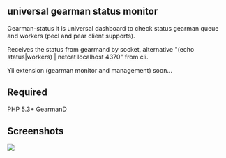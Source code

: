 universal gearman status monitor
--------------

Gearman-status it is universal dashboard to check status gearman queue and workers (pecl and pear client supports).

Receives the status from gearmand by socket, alternative "(echo status|workers) | netcat localhost 4370" from cli.

Yii extension (gearman monitor and management) soon...


Required
--------------
PHP 5.3+
GearmanD



Screenshots
--------------
![](http://files.nosfire.ru/i/8317a4260b55cd84308aa3f16ad849e1.png)
